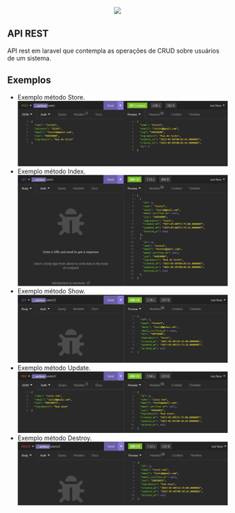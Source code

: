 <p align="center"><a href="https://laravel.com" target="_blank"><img src="https://raw.githubusercontent.com/laravel/art/master/logo-lockup/5%20SVG/2%20CMYK/1%20Full%20Color/laravel-logolockup-cmyk-red.svg" width="400"></a></p>


## API REST

API rest em laravel que contempla as operações de CRUD sobre usuários de um sistema.

## Exemplos

- Exemplo método Store. ![Exemplo método Store.](examples/store.PNG)
- Exemplo método Index. ![Exemplo método Index.](examples/index.PNG)
- Exemplo método Show. ![Exemplo método Show.](examples/show.PNG)
- Exemplo método Update. ![Exemplo método Update.](examples/update.PNG)
- Exemplo método Destroy. ![Exemplo método Destroy.](examples/destroy.PNG)

